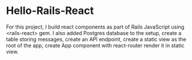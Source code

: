 # Hello-Rails-React
For this project, I build react components as part of Rails JavaScript using &lt;rails-react> gem. I also added Postgres database to the setup, create a table storing messages, create  an API endpoint, create a static view as the root of the app, create App component with react-router render it in static view. 
